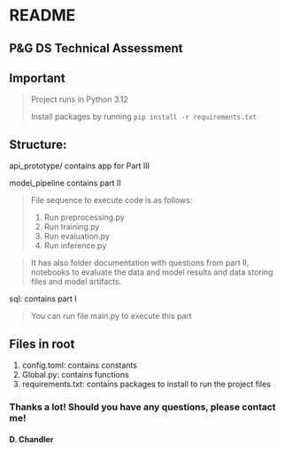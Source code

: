 # README
## P&G DS Technical Assessment

## **Important** 

> Project runs in Python 3.12
> 
> Install packages by running 
 > `pip install -r requirements.txt`

## Structure:
api_prototype/ contains app for Part III

model_pipeline contains part II
> File sequence to execute code is as follows:
> 1. Run preprocessing.py
> 2. Run training.py
> 3. Run evaluation.py
> 4. Run inference.py
 
>It has also folder documentation with questions from part II, notebooks to evaluate the data and model results and data storing files and model artifacts.

sql: contains part I
> You can run file main.py to execute this part

## Files in root

1. config.toml: contains constants
2. Global.py: contains functions
3. requirements.txt: contains packages to install to run the project files

### Thanks a lot! Should you have any questions, please contact me!

#### D. Chandler